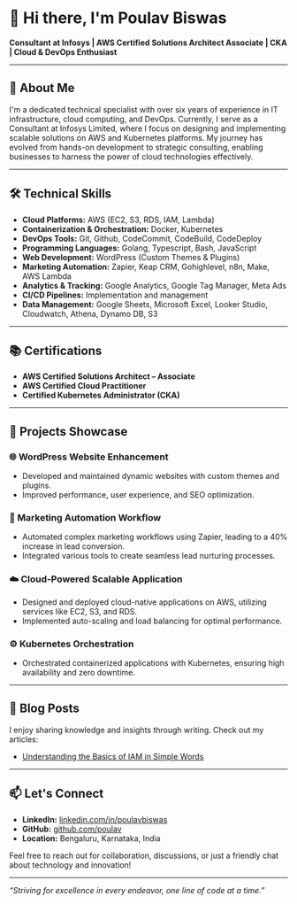 # 👋 Hi there, I'm Poulav Biswas

**Consultant at Infosys | AWS Certified Solutions Architect Associate | CKA | Cloud & DevOps Enthusiast**

---

## 🔧 About Me

I'm a dedicated technical specialist with over six years of experience in IT infrastructure, cloud computing, and DevOps. Currently, I serve as a Consultant at Infosys Limited, where I focus on designing and implementing scalable solutions on AWS and Kubernetes platforms. My journey has evolved from hands-on development to strategic consulting, enabling businesses to harness the power of cloud technologies effectively.

---

## 🛠️ Technical Skills

- **Cloud Platforms:** AWS (EC2, S3, RDS, IAM, Lambda)
- **Containerization & Orchestration:** Docker, Kubernetes
- **DevOps Tools:** Git, Github, CodeCommit, CodeBuild, CodeDeploy
- **Programming Languages:** Golang, Typescript, Bash, JavaScript
- **Web Development:** WordPress (Custom Themes & Plugins)
- **Marketing Automation:** Zapier, Keap CRM, Gohighlevel, n8n, Make, AWS Lambda
- **Analytics & Tracking:** Google Analytics, Google Tag Manager, Meta Ads
- **CI/CD Pipelines:** Implementation and management
- **Data Management:** Google Sheets, Microsoft Excel, Looker Studio, Cloudwatch, Athena, Dynamo DB, S3

---

## 📚 Certifications

- **AWS Certified Solutions Architect – Associate**  
- **AWS Certified Cloud Practitioner**  
- **Certified Kubernetes Administrator (CKA)**

---

## 🚀 Projects Showcase

### 🌐 WordPress Website Enhancement
- Developed and maintained dynamic websites with custom themes and plugins.
- Improved performance, user experience, and SEO optimization.

### 🔄 Marketing Automation Workflow
- Automated complex marketing workflows using Zapier, leading to a 40% increase in lead conversion.
- Integrated various tools to create seamless lead nurturing processes.

### ☁️ Cloud-Powered Scalable Application
- Designed and deployed cloud-native applications on AWS, utilizing services like EC2, S3, and RDS.
- Implemented auto-scaling and load balancing for optimal performance.

### ⚙️ Kubernetes Orchestration
- Orchestrated containerized applications with Kubernetes, ensuring high availability and zero downtime.

---

## 📝 Blog Posts

I enjoy sharing knowledge and insights through writing. Check out my articles:

- [Understanding the Basics of IAM in Simple Words](https://poulav.hashnode.dev/understanding-the-basics-of-iam-in-simple-words)

---

## 📫 Let's Connect

- **LinkedIn:** [linkedin.com/in/poulavbiswas](https://www.linkedin.com/in/poulavbiswas/)
- **GitHub:** [github.com/poulav](https://github.com/poulav)
- **Location:** Bengaluru, Karnataka, India

Feel free to reach out for collaboration, discussions, or just a friendly chat about technology and innovation!

---

*“Striving for excellence in every endeavor, one line of code at a time.”*
